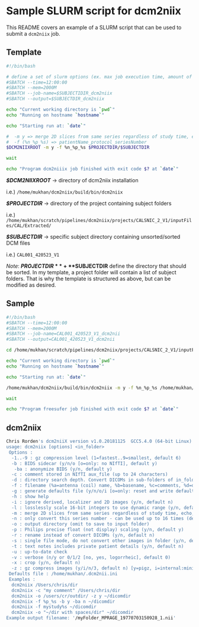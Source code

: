 # Sample SLURM script for dcm2niix

This README covers an example of a SLURM script that can be used to submit a `dcm2niix` job. 

## Template

```bash
#!/bin/bash

# define a set of slurm options (ex. max job execution time, amount of memory job requires, job name, and job log)
#SBATCH --time=12:00:00
#SBATCH --mem=2000M
#SBATCH --job-name=$SUBJECTIDIR_dcm2niix
#SBATCH --output=$SUBJECTDIR_dcm2niix

echo "Current working directory is `pwd`"
echo "Running on hostname `hostname`"

echo "Starting run at: `date`"

#  -m y => merge 2D slices from same series regardless of study time, echo, coil, orientation, etc. (y/n, default n)
#  -f (%n_%p_%s) => patientName_protocol_seriesNumber
$DCM2NIIXROOT -m y -f %n_%p_%s $PROJECTDIR/$SUBJECTDIR

wait

echo "Program dcm2niiix job finished with exit code $? at `date`"
```

**_$DCM2NIIXROOT_** →  directory of  dcm2niix installation 

i.e.) `/home/mukhan/dcm2niix/build/bin/dcm2niix`

**_$PROJECTDIR_** →  directory  of the project  containing subject folders 

i.e.) `/home/mukhan/scratch/pipelines/dcm2niix/projects/CALSNIC_2_V1/inputFiles/CAL/Extracted/`

**_$SUBJECTDIR_** →  specific subject directory containing unsorted/sorted DCM files

i.e.) `CAL001_420523_V1`

_Note_: **$PROJECTDIR** + **$SUBJECTDIR**  define the directory that should be sorted. In my template, a project folder will contain a list of subject folders. That is why the template is structured as above, but can be modified as desired.

## Sample
```bash
#!/bin/bash
#SBATCH --time=12:00:00
#SBATCH --mem=2000M
#SBATCH --job-name=CAL001_420523_V1_dcm2nii
#SBATCH --output=CAL001_420523_V1_dcm2nii

cd /home/mukhan/scratch/pipelines/dcm2niix/projects/CALSNIC_2_V1/inputFiles/CAL/Extracted/CAL001_420523_V1

echo "Current working directory is `pwd`"
echo "Running on hostname `hostname`"

echo "Starting run at: `date`"

/home/mukhan/dcm2niix/build/bin/dcm2niix -m y -f %n_%p_%s /home/mukhan/scratch/pipelines/dcm2niix/projects/CALSNIC_2_V1/inputFiles/CAL/Extracted/CAL001_420523_V1

wait

echo "Program freesufer job finished with exit code $? at `date`"
```

## dcm2niix

```bash
Chris Rorden's dcm2niiX version v1.0.20181125  GCC5.4.0 (64-bit Linux)
usage: dcm2niix [options] <in_folder>
 Options :
  -1..-9 : gz compression level (1=fastest..9=smallest, default 6)
  -b : BIDS sidecar (y/n/o [o=only: no NIfTI], default y)
   -ba : anonymize BIDS (y/n, default y)
  -c : comment stored in NIfTI aux_file (up to 24 characters)
  -d : directory search depth. Convert DICOMs in sub-folders of in_folder? (0..9, default 5)
  -f : filename (%a=antenna (coil) name, %b=basename, %c=comments, %d=description, %e=echo number, %f=folder name, %i=ID of patient, %j=seriesInstanceUID, %k=studyInstanceUID, %m=manufacturer, %n=name of patient, %p=protocol, %r=instance number, %s=series number, %t=time, %u=acquisition number, %v=vendor, %x=study ID; %z=sequence name; default '%f_%p_%t_%s')
  -g : generate defaults file (y/n/o/i [o=only: reset and write defaults; i=ignore: reset defaults], default n)
  -h : show help
  -i : ignore derived, localizer and 2D images (y/n, default n)
  -l : losslessly scale 16-bit integers to use dynamic range (y/n, default n)
  -m : merge 2D slices from same series regardless of study time, echo, coil, orientation, etc. (y/n, default n)
  -n : only convert this series number - can be used up to 16 times (default convert all)
  -o : output directory (omit to save to input folder)
  -p : Philips precise float (not display) scaling (y/n, default y)
  -r : rename instead of convert DICOMs (y/n, default n)
  -s : single file mode, do not convert other images in folder (y/n, default n)
  -t : text notes includes private patient details (y/n, default n)
  -u : up-to-date check
  -v : verbose (n/y or 0/1/2 [no, yes, logorrheic], default 0)
  -x : crop (y/n, default n)
  -z : gz compress images (y/i/n/3, default n) [y=pigz, i=internal:miniz, n=no, 3=no,3D]
 Defaults file : /home/mukhan/.dcm2nii.ini
 Examples :
  dcm2niix /Users/chris/dir
  dcm2niix -c "my comment" /Users/chris/dir
  dcm2niix -o /users/cr/outdir/ -z y ~/dicomdir
  dcm2niix -f %p_%s -b y -ba n ~/dicomdir
  dcm2niix -f mystudy%s ~/dicomdir
  dcm2niix -o "~/dir with spaces/dir" ~/dicomdir
Example output filename: '/myFolder_MPRAGE_19770703150928_1.nii'
```



